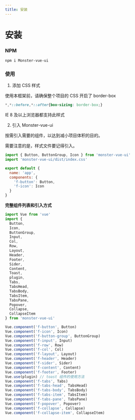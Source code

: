 ```yaml
---
title: 安装
---
```


# 安装

### NPM

```bash
npm i Monster-vue-ui
```

### 使用

1. 添加 CSS 样式

使用本框架前，请确保整个项目的 CSS 开启了 border-box

```CSS
*,*::before,*::after{box-sizing: border-box;}
```

IE 8 及以上浏览器都支持此样式

2. 引入 Monster-vue-ui

按需引入需要的组件，以达到减小项目体积的目的。

需要注意的是，样式文件要记得引入。

```js
import { Button, ButtonGroup, Icon } from 'monster-vue-ui'
import 'monster-vue-ui/dist/index.css'

export default {
  name: 'app',
  components: {
    'f-button': Button,
    'f-icon': Icon
  }
}
```

**完整组件列表和引入方式**

```js
import Vue from 'vue'
import {
  Button,
  Icon,
  ButtonGroup,
  Input,
  Col,
  Row,
  Layout,
  Header,
  Footer,
  Sider,
  Content,
  Toast,
  plugin,
  Tabs,
  TabsHead,
  TabsBody,
  TabsItem,
  TabsPane,
  Popover,
  Collapse,
  CollapseItem
} from 'monster-vue-ui'

Vue.component('f-button', Button)
Vue.component('f-icon', Icon)
Vue.component('f-button-group', ButtonGroup)
Vue.component('f-input', Input)
Vue.component('f-row', Row)
Vue.component('f-col', Col)
Vue.component('f-layout', Layout)
Vue.component('f-header', Header)
Vue.component('f-sider', Sider)
Vue.component('f-content', Content)
Vue.component('f-footer', Footer)
Vue.use(plugin) // toast 组件的使用方法
Vue.component('f-tabs', Tabs)
Vue.component('f-tabs-head', TabsHead)
Vue.component('f-tabs-body', TabsBody)
Vue.component('f-tabs-item', TabsItem)
Vue.component('f-tabs-pane', TabsPane)
Vue.component('f-popover', Popover)
Vue.component('f-collapse', Collapse)
Vue.component('f-collapse-item', CollapseItem)
```
